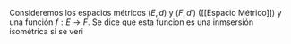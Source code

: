 Consideremos los espacios métricos $(E,d)$ y $(F,d')$ ([[Espacio Métrico]]) y una función $f : E \rightarrow F$. Se dice que esta funcion es una inmsersión isométrica si se veri